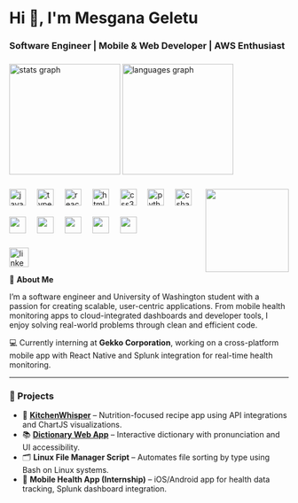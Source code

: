 <h1>Hi 👋, I'm Mesgana Geletu</h1>
<h3>Software Engineer | Mobile & Web Developer | AWS Enthusiast</h3>
<!-- README.md for Mesgana Geletu -->
<!-- test section -->

###

<div>
  <img src="https://github-readme-stats.vercel.app/api?username=mesganaG&hide_title=false&hide_rank=false&show_icons=true&include_all_commits=true&count_private=true&disable_animations=false&theme=dracula&locale=en&hide_border=false" height="200" alt="stats graph"  />
  <img src="https://github-readme-stats.vercel.app/api/top-langs?username=mesganaG&locale=en&hide_title=false&layout=compact&card_width=400&langs_count=5&theme=dracula&hide_border=false" height="200"  alt="languages graph"  />
</div>

###

<img align="right" height="150" src="https://i.imgflip.com/65efzo.gif"  />

###

<div align="left">
  <img src="https://cdn.jsdelivr.net/gh/devicons/devicon/icons/javascript/javascript-original.svg" height="30" alt="javascript logo"  />
  <img width="12" />
  <img src="https://cdn.jsdelivr.net/gh/devicons/devicon/icons/typescript/typescript-original.svg" height="30" alt="typescript logo"  />
  <img width="12" />
  <img src="https://cdn.jsdelivr.net/gh/devicons/devicon/icons/react/react-original.svg" height="30" alt="react logo"  />
  <img width="12" />
  <img src="https://cdn.jsdelivr.net/gh/devicons/devicon/icons/html5/html5-original.svg" height="30" alt="html5 logo"  />
  <img width="12" />
  <img src="https://cdn.jsdelivr.net/gh/devicons/devicon/icons/css3/css3-original.svg" height="30" alt="css3 logo"  />
  <img width="12" />
  <img src="https://cdn.jsdelivr.net/gh/devicons/devicon/icons/python/python-original.svg" height="30" alt="python logo"  />
  <img width="12" />
  <img src="https://cdn.jsdelivr.net/gh/devicons/devicon/icons/csharp/csharp-original.svg" height="30" alt="csharp logo"  />

<br>
<br>
 <img src="https://img.shields.io/badge/Java-007396?logo=java&logoColor=white" height="30"  />
  <img width="12" />
  <img src="https://img.shields.io/badge/C++-00599C?logo=c%2B%2B&logoColor=white" height="30" />
  <img width="12" />
  <img src="https://img.shields.io/badge/Docker-2496ED?logo=docker&logoColor=white" height="30" />
  <img width="12" />
  <img src="https://img.shields.io/badge/AWS-FF9900?logo=amazonaws&logoColor=white" height="30"  />
  <img width="12" />
  <img src="https://img.shields.io/badge/GraphQL-E10098?logo=graphql&logoColor=white" height="30"  />
  <img width="12" />
</div>

###

<div align="left">
  <a href="https://www.linkedin.com/in/mesganag/"><img src="https://img.shields.io/static/v1?message=LinkedIn&logo=linkedin&label=&color=0077B5&logoColor=white&labelColor=&style=for-the-badge" height="35" alt="linkedin logo"  /></a>
</div>

<!-- test section -->

🌱 **About Me**

I’m a software engineer and University of Washington student with a passion for creating scalable, user-centric applications. From mobile health monitoring apps to cloud-integrated dashboards and developer tools, I enjoy solving real-world problems through clean and efficient code.

💻 Currently interning at **Gekko Corporation**, working on a cross-platform mobile app with React Native and Splunk integration for real-time health monitoring.

---

### 🚀 Projects

- 🔬 **[KitchenWhisper](https://kitchenwhisper.netlify.app/)** – Nutrition-focused recipe app using API integrations and ChartJS visualizations.
- 📚 **[Dictionary Web App](https://mesganag.github.io/dictionary-web-app/)** – Interactive dictionary with pronunciation and UI accessibility.
- 🗂️ **Linux File Manager Script** – Automates file sorting by type using Bash on Linux systems.
- 📱 **Mobile Health App (Internship)** – iOS/Android app for health data tracking, Splunk dashboard integration.


